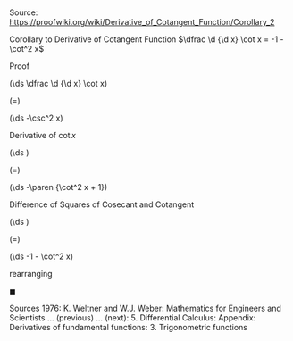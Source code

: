 # 

Source: https://proofwiki.org/wiki/Derivative_of_Cotangent_Function/Corollary_2

Corollary to Derivative of Cotangent Function
$\dfrac \d {\d x} \cot x = -1 - \cot^2 x$


Proof













\(\ds \dfrac \d {\d x} \cot x\)

\(=\)







\(\ds -\csc^2 x\)





Derivative of $\cot x$














\(\ds \)

\(=\)







\(\ds -\paren {\cot^2 x + 1}\)





Difference of Squares of Cosecant and Cotangent














\(\ds \)

\(=\)







\(\ds -1 - \cot^2 x\)





rearranging



$\blacksquare$


Sources
1976: K. Weltner and W.J. Weber: Mathematics for Engineers and Scientists ... (previous) ... (next): $5$. Differential Calculus: Appendix: Derivatives of fundamental functions: $3.$ Trigonometric functions




